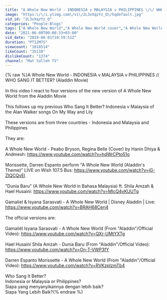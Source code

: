 ```yaml
---
title: "A Whole New World - INDONESIA v MALAYSIA v PHILIPPINES \/\/ WHO SANG IT BETTER?"
image: "https:\/\/i.ytimg.com\/vi\/2L3vXqzYz_Q\/hqdefault.jpg"
vid_id: "2L3vXqzYz_Q"
categories: "People-Blogs"
tags: ["A Whole New World","A Whole New World cover","A Whole New World reaction"]
date: "2021-06-08T00:00:33+03:00"
vid_date: "2019-06-01T10:59:51Z"
duration: "PT12M7S"
viewcount: "1818514"
likeCount: "35110"
dislikeCount: "1374"
channel: "Mat Salleh TV"
---
```

{% raw %}A Whole New World - INDONESIA v MALAYSIA v PHILIPPINES // WHO SANG IT BETTER? (Aladdin Movie)<br /><br />In this video I react to four versions of the new version of A Whole New World from the Aladdin Movie<br /><br />This follows up my previous Who Sang It Better? Indonesia v Malaysia of the Alan Walker songs On My Way and Lily<br /><br />These versions are from three countries - Indonesia and Malaysia and Philippines<br /><br />They are:<br /><br />A Whole New World - Peabo Bryson, Regina Belle (Cover) by Hanin Dhiya &amp; Andmesh: <a rel="nofollow" target="blank" href="https://www.youtube.com/watch?v=hdWrCPto51o">https://www.youtube.com/watch?v=hdWrCPto51o</a><br /><br />Morissette, Darren Espanto perform &quot;A Whole New World (Aladdin's Theme)&quot; LIVE on Wish 107.5 Bus: <a rel="nofollow" target="blank" href="https://www.youtube.com/watch?v=jG-ZIQCQvEI">https://www.youtube.com/watch?v=jG-ZIQCQvEI</a><br /><br />&quot;Dunia Baru&quot; (A Whole New World in Bahasa Malaysia) ft. Shila Amzah &amp; Hael Husaini: <a rel="nofollow" target="blank" href="https://www.youtube.com/watch?v=MlcQ4vKUUTg">https://www.youtube.com/watch?v=MlcQ4vKUUTg</a><br /><br />Gamaliel &amp; Isyana Sarasvati - A Whole New World | Disney Aladdin | Live: <a rel="nofollow" target="blank" href="https://www.youtube.com/watch?v=BRAH68Cerj4">https://www.youtube.com/watch?v=BRAH68Cerj4</a><br /><br />The official versions are:<br /><br />Gamaliél Isyana Sarasvati - A Whole New World (From &quot;Aladdin&quot;/Official Video): <a rel="nofollow" target="blank" href="https://www.youtube.com/watch?v=QXr-UMtYXTg">https://www.youtube.com/watch?v=QXr-UMtYXTg</a><br /><br />Hael Husaini Shila Amzah - Dunia Baru (From &quot;Aladdin&quot;/Official Video): <a rel="nofollow" target="blank" href="https://www.youtube.com/watch?v=On-T-VWP3fY">https://www.youtube.com/watch?v=On-T-VWP3fY</a><br /><br />Darren Espanto Morissette - A Whole New World (From &quot;Aladdin&quot;/Official Video): <a rel="nofollow" target="blank" href="https://www.youtube.com/watch?v=RVKzpIzmTb4">https://www.youtube.com/watch?v=RVKzpIzmTb4</a><br /><br />Who Sang It Better? <br />Indonesia or Malaysia or Philippines?<br />Siapa yang menyanyikannya dengan lebih baik?<br />Siapa Yang Lebih Baik?{% endraw %}
